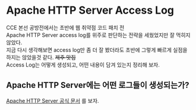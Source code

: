 # Apache HTTP Server Access Log
CCE 본선 공방전에서는 초반에 웹 취약점 코드 패치 전  
Apache HTTP Server access log를 위주로 판단하는 전략을 세웠었지만 잘 먹히지 않았다.   
지금 다시 생각해보면 access log만 좀 더 잘 봤더라도 초반에 그렇게 빠르게 실점을 하지는 않았을것 같다. ~~제주 맛집~~  
Access Log는 어떻게 생성되고, 어떤 내용이 담겨 있는지 정리해 보자.  
  
## Apache HTTP Server에는 어떤 로그들이 생성되는가?
[Apache HTTP Server 공식 문서](https://httpd.apache.org/docs/2.4/en/logs.html) 를 보자.  


